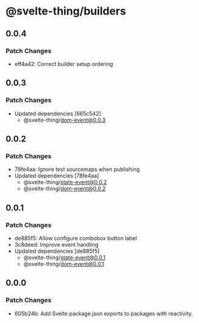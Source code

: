 # @svelte-thing/builders

## 0.0.4

### Patch Changes

- eff4a42: Correct builder setup ordering

## 0.0.3

### Patch Changes

- Updated dependencies [665c542]
  - @svelte-thing/dom-event@0.0.3

## 0.0.2

### Patch Changes

- 78fe4aa: Ignore test sourcemaps when publishing
- Updated dependencies [78fe4aa]
  - @svelte-thing/state-event@0.0.2
  - @svelte-thing/dom-event@0.0.2

## 0.0.1

### Patch Changes

- de885f5: Allow configure combobox button label
- 3c8deed: Improve event handling
- Updated dependencies [de885f5]
  - @svelte-thing/state-event@0.0.1
  - @svelte-thing/dom-event@0.0.1

## 0.0.0

### Patch Changes

- 605b24b: Add Svelte package.json exports to packages with reactivity.
